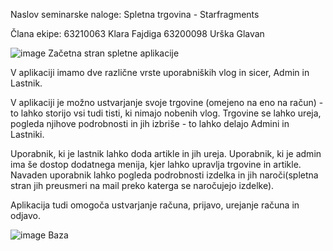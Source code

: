 Naslov seminarske naloge: Spletna trgovina - Starfragments

Člana ekipe:
63210063 Klara Fajdiga
63200098 Urška Glavan

![image](https://user-images.githubusercontent.com/97111898/211497322-a0698bd6-204a-4a3d-86b7-5de531da73b6.png)
Začetna stran spletne aplikacije

V aplikaciji imamo dve različne vrste uporabniških vlog in sicer, Admin in Lastnik.

V aplikaciji je možno ustvarjanje svoje trgovine (omejeno na eno na račun) - to lahko storijo vsi tudi tisti, ki nimajo nobenih vlog. Trgovine se lahko ureja, pogleda njihove podrobnosti in jih izbriše - to lahko delajo Admini in Lastniki.

Uporabnik, ki je lastnik lahko doda artikle in jih ureja. Uporabnik, ki je admin ima še dostop dodatnega menija, kjer lahko upravlja trgovine in artikle.
Navaden uporabnik lahko pogleda podrobnosti izdelka in jih naroči(spletna stran jih preusmeri na mail preko katerga se naročujejo izdelke).

Aplikacija tudi omogoča ustvarjanje računa, prijavo, urejanje računa in odjavo.

![image](https://user-images.githubusercontent.com/97111898/211507847-5a42a97f-b358-4aad-973e-b02f2cf4bf87.png)
Baza
